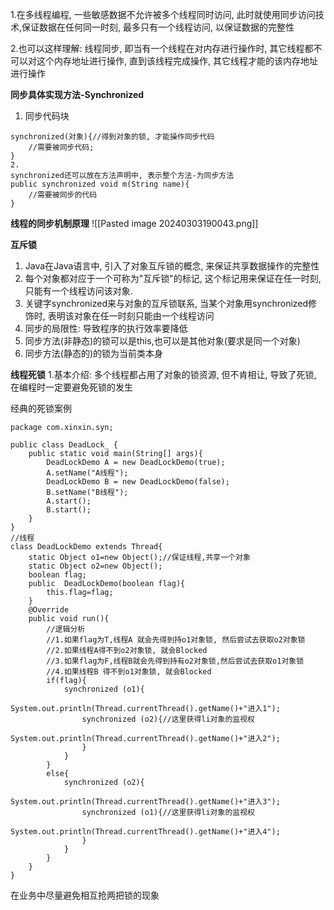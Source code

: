 1.在多线程编程, 一些敏感数据不允许被多个线程同时访问, 此时就使用同步访问技术,保证数据在任何同一时刻, 最多只有一个线程访问, 以保证数据的完整性

2.也可以这样理解: 线程同步, 即当有一个线程在对内存进行操作时, 其它线程都不可以对这个内存地址进行操作, 直到该线程完成操作, 其它线程才能的该内存地址进行操作

**同步具体实现方法-Synchronized**
1. 同步代码块
```
synchronized(对象){//得到对象的锁, 才能操作同步代码
	//需要被同步代码;
}
2.
synchronized还可以放在方法声明中, 表示整个方法-为同步方法
public synchronized void m(String name){
	//需要被同步的代码
}
```

**线程的同步机制原理**
![[Pasted image 20240303190043.png]]

**互斥锁**
1. Java在Java语言中, 引入了对象互斥锁的概念, 来保证共享数据操作的完整性
2. 每个对象都对应于一个可称为"互斥锁"的标记, 这个标记用来保证在任一时刻,只能有一个线程访问该对象.
3. 关键字synchronized来与对象的互斥锁联系, 当某个对象用synchronized修饰时, 表明该对象在任一时刻只能由一个线程访问
4. 同步的局限性: 导致程序的执行效率要降低
5. 同步方法(非静态)的锁可以是this,也可以是其他对象(要求是同一个对象)
6. 同步方法(静态的)的锁为当前类本身

**线程死锁**
1.基本介绍:
多个线程都占用了对象的锁资源, 但不肯相让, 导致了死锁, 在编程时一定要避免死锁的发生

经典的死锁案例
```
package com.xinxin.syn;  
  
public class DeadLock_ {  
    public static void main(String[] args){  
        DeadLockDemo A = new DeadLockDemo(true);  
        A.setName("A线程");  
        DeadLockDemo B = new DeadLockDemo(false);  
        B.setName("B线程");  
        A.start();  
        B.start();  
    }  
}  
//线程  
class DeadLockDemo extends Thread{  
    static Object o1=new Object();//保证线程,共享一个对象  
    static Object o2=new Object();  
    boolean flag;  
    public  DeadLockDemo(boolean flag){  
        this.flag=flag;  
    }  
    @Override  
    public void run(){  
        //逻辑分析  
        //1.如果flag为T,线程A 就会先得到持o1对象锁, 然后尝试去获取o2对象锁  
        //2.如果线程A得不到o2对象锁, 就会Blocked  
        //3.如果flag为F,线程B就会先得到持有o2对象锁,然后尝试去获取o1对象锁  
        //4.如果线程B 得不到o1对象锁, 就会Blocked  
        if(flag){  
            synchronized (o1){  
                System.out.println(Thread.currentThread().getName()+"进入1");  
                synchronized (o2){//这里获得li对象的监视权  
                    System.out.println(Thread.currentThread().getName()+"进入2");  
                }  
            }  
        }  
        else{  
            synchronized (o2){  
                System.out.println(Thread.currentThread().getName()+"进入3");  
                synchronized (o1){//这里获得li对象的监视权  
                    System.out.println(Thread.currentThread().getName()+"进入4");  
                }  
            }  
        }  
    }  
}
```
在业务中尽量避免相互抢两把锁的现象